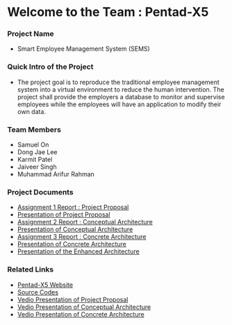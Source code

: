 # Welcome to the Team : Pentad-X5
<h3>Project Name</h3>
<ul>
  <li>Smart Employee Management System (SEMS)</li>
</ul>
<h3>Quick Intro of the Project</h3>
<ul>
  <li>The project goal is to reproduce the traditional employee management system into a virtual environment to reduce the human intervention. The project shall provide the employers a database to monitor and supervise employees while the employees will have an application to modify their own data.</li>
</ul>
<h3>Team Members</h3>
<ul>
  <li>Samuel On</li>
  <li>Dong Jae Lee</li>
  <li>Karmit Patel</li>
  <li>Jaiveer Singh</li>
  <li>Muhammad Arifur Rahman</li>
</ul>
<h3>Project Documents</h3>
<ul>
  <li><a href="https://github.com/arifrahmanca/Smart_Employee_Management_System/blob/main/Documentations/Project_Proposal.pdf">Assignment 1 Report : Project Proposal</a></li>
  <li><a href="https://github.com/arifrahmanca/Smart_Employee_Management_System/blob/main/Documentations/EECS_4314_Pentad_X5_Presentation.pdf">Presentation of Project Proposal</a></li>
  <li><a href="https://github.com/arifrahmanca/Smart_Employee_Management_System/blob/main/Documentations/EECS_4314_ASSIGNMENT2_REPORT.pdf">Assignment 2 Report : Conceptual Architecture</a></li>
  <li><a href="https://github.com/arifrahmanca/Smart_Employee_Management_System/blob/main/Documentations/EECS_4314_PentadX5_A2.pdf">Presentation of Conceptual Architecture</a></li>
  <li><a href="https://github.com/arifrahmanca/Smart_Employee_Management_System/blob/main/Documentations/Pentad-X5 Assignment 3 - Report Document.pdf">Assignment 3 Report : Concrete Architecture</a></li>
  <li><a href="https://github.com/arifrahmanca/Smart_Employee_Management_System/blob/main/Documentations/EECS_4314_PentadX5_A3.pdf">Presentation of Concrete Architecture</a></li></a></li>
  <li><a href="https://github.com/arifrahmanca/Smart_Employee_Management_System/blob/main/Documentations/EECS_4315_PentadX5_Assignment4_Presentaion.pdf">Presentation of the Enhanced Architecture</a></li>
</ul>
<h3>Related Links</h3>
<ul>
  <li><a href="http://pentad-x5.unaux.com/">Pentad-X5 Website</a></li>
  <li><a href="https://github.com/KarmitP98/Employee-Managment">Source Codes</a></li>
  <li><a href="https://drive.google.com/file/d/16kpOCEQ6O5p_fWcYAQs6VrRDfTHlB1Pp/view">Vedio Presentation of Project Proposal</a></li>
  <li><a href="https://www.youtube.com/embed/XK9IIYWnpIo">Vedio Presentation of Conceptual Architecture</a></li>
  <li><a href="https://www.youtube.com/embed/kAwCXQfzhJE">Vedio Presentation of Concrete Architecture</a></li>
</ul>
